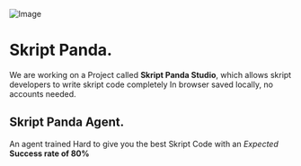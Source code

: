 ![Image](https://xnpvixeywrkcnpkqgkjh.supabase.co/storage/v1/object/public/rhost-files/1755098517297.png)
# Skript Panda.
We are working on a Project called **Skript Panda Studio**, which allows skript developers to write skript code completely In browser saved locally, no accounts needed.
## Skript Panda Agent.
An agent trained Hard to give you the best Skript Code with an *Expected* **Success rate of 80%**
